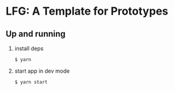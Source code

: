 # LFG: A Template for Prototypes

## Up and running

1. install deps

   `$ yarn`

2. start app in dev mode

   `$ yarn start`
